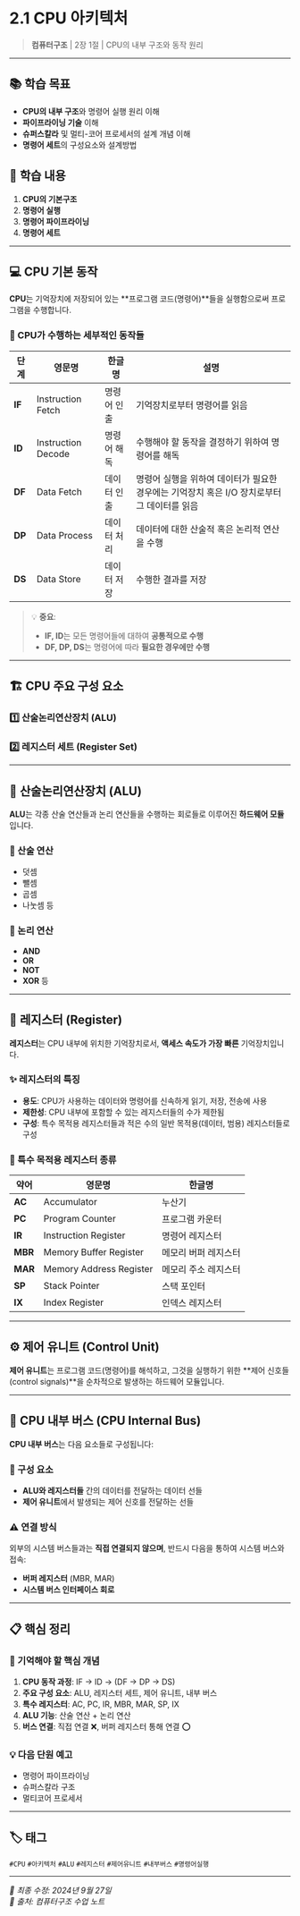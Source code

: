 # 2.1 CPU 아키텍처

> **컴퓨터구조** | 2장 1절 | CPU의 내부 구조와 동작 원리

---

## 📚 학습 목표

- **CPU의 내부 구조**와 명령어 실행 원리 이해
- **파이프라이닝 기술** 이해  
- **슈퍼스칼라** 및 멀티-코어 프로세서의 설계 개념 이해
- **명령어 세트**의 구성요소와 설계방법

## 🎯 학습 내용

1. **CPU의 기본구조**
2. **명령어 실행**  
3. **명령어 파이프라이닝**
4. **명령어 세트**

---

## 💻 CPU 기본 동작

**CPU**는 기억장치에 저장되어 있는 **프로그램 코드(명령어)**들을 실행함으로써 프로그램을 수행합니다.

### 🔄 CPU가 수행하는 세부적인 동작들

| 단계 | 영문명 | 한글명 | 설명 |
|------|--------|--------|------|
| **IF** | Instruction Fetch | 명령어 인출 | 기억장치로부터 명령어를 읽음 |
| **ID** | Instruction Decode | 명령어 해독 | 수행해야 할 동작을 결정하기 위하여 명령어를 해독 |
| **DF** | Data Fetch | 데이터 인출 | 명령어 실행을 위하여 데이터가 필요한 경우에는 기억장치 혹은 I/O 장치로부터 그 데이터를 읽음 |
| **DP** | Data Process | 데이터 처리 | 데이터에 대한 산술적 혹은 논리적 연산을 수행 |
| **DS** | Data Store | 데이터 저장 | 수행한 결과를 저장 |

> 💡 **중요**: 
> - **IF, ID**는 모든 명령어들에 대하여 **공통적으로 수행**
> - **DF, DP, DS**는 명령어에 따라 **필요한 경우에만 수행**

---

## 🏗️ CPU 주요 구성 요소

### 1️⃣ 산술논리연산장치 (ALU)
### 2️⃣ 레지스터 세트 (Register Set)

---

## 🧮 산술논리연산장치 (ALU)

**ALU**는 각종 산술 연산들과 논리 연산들을 수행하는 회로들로 이루어진 **하드웨어 모듈**입니다.

### 🔢 산술 연산
- 덧셈
- 뺄셈  
- 곱셈
- 나눗셈 등

### 🔣 논리 연산
- **AND**
- **OR**
- **NOT** 
- **XOR** 등

---

## 💾 레지스터 (Register)

**레지스터**는 CPU 내부에 위치한 기억장치로서, **액세스 속도가 가장 빠른** 기억장치입니다.

### ✨ 레지스터의 특징

- **용도**: CPU가 사용하는 데이터와 명령어를 신속하게 읽기, 저장, 전송에 사용
- **제한성**: CPU 내부에 포함할 수 있는 레지스터들의 수가 제한됨
- **구성**: 특수 목적용 레지스터들과 적은 수의 일반 목적용(데이터, 범용) 레지스터들로 구성

### 🎯 특수 목적용 레지스터 종류

| 약어 | 영문명 | 한글명 |
|------|--------|--------|
| **AC** | Accumulator | 누산기 |
| **PC** | Program Counter | 프로그램 카운터 |
| **IR** | Instruction Register | 명령어 레지스터 |
| **MBR** | Memory Buffer Register | 메모리 버퍼 레지스터 |
| **MAR** | Memory Address Register | 메모리 주소 레지스터 |
| **SP** | Stack Pointer | 스택 포인터 |
| **IX** | Index Register | 인덱스 레지스터 |

---

## ⚙️ 제어 유니트 (Control Unit)

**제어 유니트**는 프로그램 코드(명령어)를 해석하고, 그것을 실행하기 위한 **제어 신호들(control signals)**을 순차적으로 발생하는 하드웨어 모듈입니다.

---

## 🚌 CPU 내부 버스 (CPU Internal Bus)

**CPU 내부 버스**는 다음 요소들로 구성됩니다:

### 🔄 구성 요소
- **ALU와 레지스터들** 간의 데이터를 전달하는 데이터 선들
- **제어 유니트**에서 발생되는 제어 신호를 전달하는 선들

### ⚠️ 연결 방식
외부의 시스템 버스들과는 **직접 연결되지 않으며**, 반드시 다음을 통하여 시스템 버스와 접속:

- **버퍼 레지스터** (MBR, MAR)
- **시스템 버스 인터페이스 회로**

---

## 📋 핵심 정리

### 🎯 기억해야 할 핵심 개념

1. **CPU 동작 과정**: IF → ID → (DF → DP → DS)
2. **주요 구성 요소**: ALU, 레지스터 세트, 제어 유니트, 내부 버스
3. **특수 레지스터**: AC, PC, IR, MBR, MAR, SP, IX
4. **ALU 기능**: 산술 연산 + 논리 연산
5. **버스 연결**: 직접 연결 ❌, 버퍼 레지스터 통해 연결 ⭕

### 💡 다음 단원 예고
- 명령어 파이프라이닝
- 슈퍼스칼라 구조
- 멀티코어 프로세서

---

## 🏷️ 태그
`#CPU` `#아키텍처` `#ALU` `#레지스터` `#제어유니트` `#내부버스` `#명령어실행`

---
*📅 최종 수정: 2024년 9월 27일*  
*📝 출처: 컴퓨터구조 수업 노트*